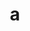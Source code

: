 ---
layout: cake
title:  a
type: cake
bannerimg: /banners/cakebanner
comic: cake_28.png
name: Sweet Summer Beards
hovertext: heh heh
next: 29
prev: 27
---